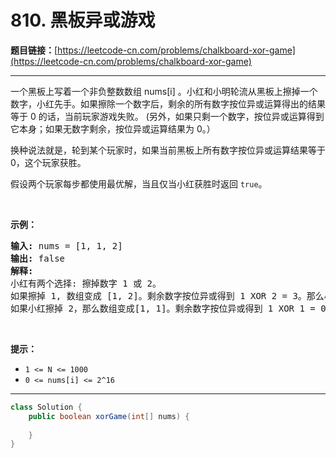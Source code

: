 # 810. 黑板异或游戏

**题目链接：**[https://leetcode-cn.com/problems/chalkboard-xor-game](https://leetcode-cn.com/problems/chalkboard-xor-game)

---

<div class="content__1Y2H">
 <div class="notranslate">
  <p>一个黑板上写着一个非负整数数组 nums[i] 。小红和小明轮流从黑板上擦掉一个数字，小红先手。如果擦除一个数字后，剩余的所有数字按位异或运算得出的结果等于 0 的话，当前玩家游戏失败。&nbsp;(另外，如果只剩一个数字，按位异或运算得到它本身；如果无数字剩余，按位异或运算结果为&nbsp;0。）</p> 
  <p>换种说法就是，轮到某个玩家时，如果当前黑板上所有数字按位异或运算结果等于 0，这个玩家获胜。</p> 
  <p>假设两个玩家每步都使用最优解，当且仅当小红获胜时返回 <code>true</code>。</p> 
  <p>&nbsp;</p> 
  <p><strong>示例：</strong></p> 
  <pre class="language-text"><strong>输入:</strong> nums = [1, 1, 2]
<strong>输出:</strong> false
<strong>解释:</strong> 
小红有两个选择: 擦掉数字 1 或 2。
如果擦掉 1, 数组变成 [1, 2]。剩余数字按位异或得到 1 XOR 2 = 3。那么小明可以擦掉任意数字，因为小红会成为擦掉最后一个数字的人，她总是会输。
如果小红擦掉 2，那么数组变成[1, 1]。剩余数字按位异或得到 1 XOR 1 = 0。小红仍然会输掉游戏。
</pre> 
  <p>&nbsp;</p> 
  <p><strong>提示：</strong></p> 
  <ul> 
   <li><code>1 &lt;= N &lt;= 1000</code></li> 
   <li><code>0 &lt;= nums[i] &lt;= 2^16</code></li> 
  </ul> 
 </div>
</div>

---

```java
class Solution {
    public boolean xorGame(int[] nums) {
        
    }
}
```